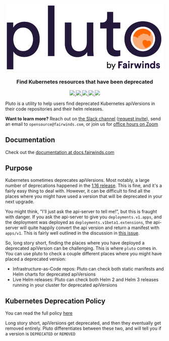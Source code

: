 <div align="center" class="no-border">
  <img src="/img/pluto-logo.png" alt="Pluto Logo">
  <br>
  <h3>Find Kubernetes resources that have been deprecated</h3>
  <a href="https://github.com/FairwindsOps/pluto/releases">
    <img src="https://img.shields.io/github/v/release/FairwindsOps/pluto">
  </a>
  <a href="https://goreportcard.com/report/github.com/FairwindsOps/pluto">
    <img src="https://goreportcard.com/badge/github.com/FairwindsOps/pluto">
  </a>
  <a href="https://circleci.com/gh/FairwindsOps/pluto.svg">
    <img src="https://circleci.com/gh/FairwindsOps/pluto.svg?style=svg">
  </a>
  <a href="https://codecov.io/gh/FairwindsOps/pluto">
    <img src="https://codecov.io/gh/FairwindsOps/pluto/branch/master/graph/badge.svg">
  </a>
  <a href="https://insights.fairwinds.com/v0/gh/FairwindsOps/pluto">
    <img src="https://insights.fairwinds.com/v0/gh/FairwindsOps/pluto/badge.svg">
  </a>
</div>

Pluto is a utility to help users find deprecated Kubernetes apiVersions in their code repositories and their helm releases.

**Want to learn more?** Reach out on [the Slack channel](https://fairwindscommunity.slack.com/messages/pluto) ([request invite](https://join.slack.com/t/fairwindscommunity/shared_invite/zt-e3c6vj4l-3lIH6dvKqzWII5fSSFDi1g)), send an email to `opensource@fairwinds.com`, or join us for [office hours on Zoom](https://fairwindscommunity.slack.com/messages/office-hours)

## Documentation
Check out the [documentation at docs.fairwinds.com](https://pluto.docs.fairwinds.com)

## Purpose

Kubernetes sometimes deprecates apiVersions. Most notably, a large number of deprecations happened in the [1.16 release](https://kubernetes.io/blog/2019/07/18/api-deprecations-in-1-16/). This is fine, and it's a fairly easy thing to deal with. However, it can be difficult to find all the places where you might have used a version that will be deprecated in your next upgrade.

You might think, "I'll just ask the api-server to tell me!", but this is fraught with danger. If you ask the api-server to give you `deployments.v1.apps`, and the deployment was deployed as `deployments.v1beta1.extensions`, the api-server will quite happily convert the api version and return a manifest with `apps/v1`. This is fairly well outlined in the discussion in [this issue](https://github.com/kubernetes/kubernetes/issues/58131#issuecomment-356823588).

So, long story short, finding the places where you have deployed a deprecated apiVersion can be challenging. This is where `pluto` comes in. You can use pluto to check a couple different places where you might have placed a deprecated version:
* Infrastructure-as-Code repos: Pluto can check both static manifests and Helm charts for deprecated apiVersions
* Live Helm releases: Pluto can check both Helm 2 and Helm 3 releases running in your cluster for deprecated apiVersions

## Kubernetes Deprecation Policy

You can read the full policy [here](https://kubernetes.io/docs/reference/using-api/deprecation-policy/)

Long story short, apiVersions get deprecated, and then they eventually get removed entirely. Pluto differentiates between these two, and will tell you if a version is `DEPRECATED` or `REMOVED`
